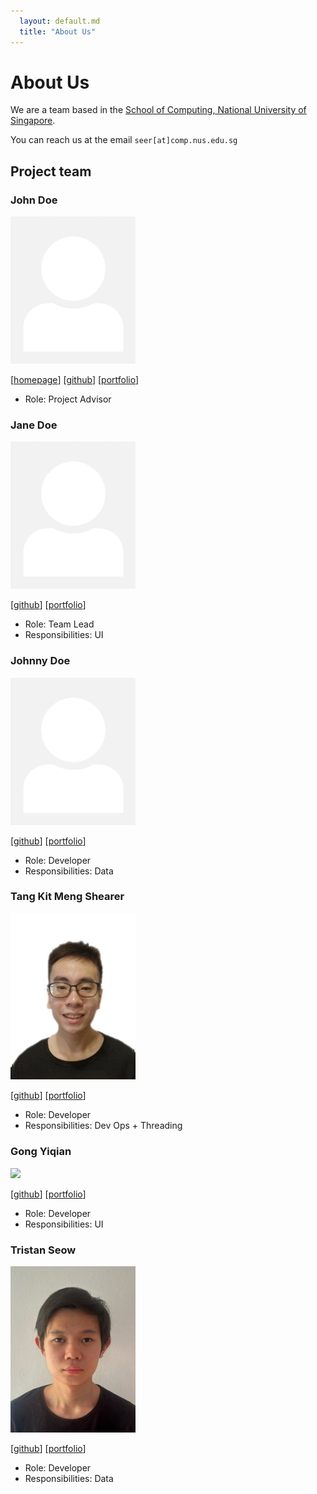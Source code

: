 ```yaml
---
  layout: default.md
  title: "About Us"
---
```


# About Us

We are a team based in the [School of Computing, National University of Singapore](http://www.comp.nus.edu.sg).

You can reach us at the email `seer[at]comp.nus.edu.sg`

## Project team

### John Doe

<img src="images/johndoe.png" width="200px">

[[homepage](http://www.comp.nus.edu.sg/~damithch)]
[[github](https://github.com/johndoe)]
[[portfolio](team/johndoe.md)]

* Role: Project Advisor

### Jane Doe

<img src="images/johndoe.png" width="200px">

[[github](http://github.com/johndoe)]
[[portfolio](team/johndoe.md)]

* Role: Team Lead
* Responsibilities: UI

### Johnny Doe

<img src="images/johndoe.png" width="200px">

[[github](http://github.com/johndoe)] [[portfolio](team/johndoe.md)]

* Role: Developer
* Responsibilities: Data

### Tang Kit Meng Shearer

<img src="images/shearer1509.png" width="200px">

[[github](http://github.com/Shearer1509)]
[[portfolio](team/shearer.md)]

* Role: Developer
* Responsibilities: Dev Ops + Threading

### Gong Yiqian

<img src="images/wuliyq.png" width="200px">

[[github](http://github.com/wuliyq)]
[[portfolio](https://www.linkedin.com/in/yiqian-gong-7aa12231b)]

* Role: Developer
* Responsibilities: UI

### Tristan Seow

<img src="images/polyrhythmas.png" width="200px">

[[github](http://github.com/polyrhythmas)]
[[portfolio](team/johndoe.md)]

* Role: Developer
* Responsibilities: Data

